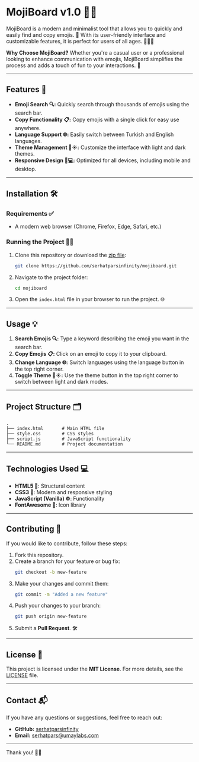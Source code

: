 # MojiBoard v1.0 🎨🎉

MojiBoard is a modern and minimalist tool that allows you to quickly and easily find and copy emojis. 🌟 With its user-friendly interface and customizable features, it is perfect for users of all ages. 🧑‍💻✨

**Why Choose MojiBoard?**
Whether you're a casual user or a professional looking to enhance communication with emojis, MojiBoard simplifies the process and adds a touch of fun to your interactions. 🎈

---

## Features 🚀

- **Emoji Search 🔍:** Quickly search through thousands of emojis using the search bar.
- **Copy Functionality 📋:** Copy emojis with a single click for easy use anywhere.
- **Language Support 🌐:** Easily switch between Turkish and English languages.
- **Theme Management 🌙☀️:** Customize the interface with light and dark themes.
- **Responsive Design 📱💻:** Optimized for all devices, including mobile and desktop.

---

## Installation 🛠️

### Requirements ✅

- A modern web browser (Chrome, Firefox, Edge, Safari, etc.)

### Running the Project 🏃‍♂️

1. Clone this repository or download the [zip file](https://github.com/serhatparsinfinity/mojiboard/archive/main.zip):

   ```bash
   git clone https://github.com/serhatparsinfinity/mojiboard.git
   ```

2. Navigate to the project folder:

   ```bash
   cd mojiboard
   ```

3. Open the `index.html` file in your browser to run the project. 🌐

---

## Usage 💡

1. **Search Emojis 🔍:** Type a keyword describing the emoji you want in the search bar.
2. **Copy Emojis 📋:** Click on an emoji to copy it to your clipboard.
3. **Change Language 🌐:** Switch languages using the language button in the top right corner.
4. **Toggle Theme 🌙☀️:** Use the theme button in the top right corner to switch between light and dark modes.

---

## Project Structure 🗂️

```plaintext
.
├── index.html       # Main HTML file
├── style.css        # CSS styles
├── script.js        # JavaScript functionality
└── README.md        # Project documentation
```

---

## Technologies Used 💻

- **HTML5 🧱**: Structural content
- **CSS3 🎨**: Modern and responsive styling
- **JavaScript (Vanilla) ⚙️**: Functionality
- **FontAwesome 🌟**: Icon library

---

## Contributing 🤝

If you would like to contribute, follow these steps:

1. Fork this repository.
2. Create a branch for your feature or bug fix:
   ```bash
   git checkout -b new-feature
   ```
3. Make your changes and commit them:
   ```bash
   git commit -m "Added a new feature"
   ```
4. Push your changes to your branch:
   ```bash
   git push origin new-feature
   ```
5. Submit a **Pull Request**. 🛠️

---

## License 📜

This project is licensed under the **MIT License**. For more details, see the [LICENSE](LICENSE) file.

---

## Contact 📬

If you have any questions or suggestions, feel free to reach out:

- **GitHub:** [serhatparsinfinity](https://github.com/serhatparsinfinity)
- **Email:** [serhatpars@umaylabs.com](mailto:serhatpars@umaylabs.com)

---

Thank you! 🎉💖
